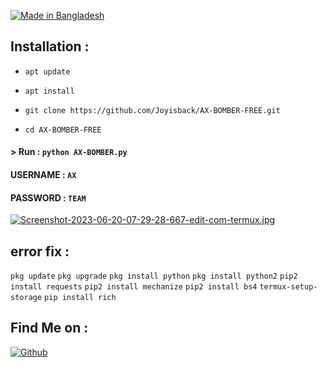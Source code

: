 <p align="left"> 
 <a href="#"><img title="Made in Bangladesh" src="https://img.shields.io/badge/MADE%20IN-BANGLADESH-green?colorA=%23ff0000&colorB=%23017e40&style=for-the-badge"></a>

  ## Installation : 

  

 * `apt update` 

 * `apt install ` 

 * `git clone https://github.com/Joyisback/AX-BOMBER-FREE.git` 

 * `cd AX-BOMBER-FREE` 

  

 #### > Run : `python AX-BOMBER.py` 

  

 #### USERNAME : `AX` 

 #### PASSWORD : `TEAM`

[![Screenshot-2023-06-20-07-29-28-667-edit-com-termux.jpg](https://i.postimg.cc/QCQG06dQ/Screenshot-2023-06-20-07-29-28-667-edit-com-termux.jpg)](https://postimg.cc/RJZD0Lfh)

## error fix : 

`pkg update`
`pkg upgrade`
`pkg install python`
`pkg install python2`
`pip2 install requests`
`pip2 install mechanize`
`pip2 install bs4`
`termux-setup-storage`
`pip install rich`


## Find Me on : 
 [![Github](https://img.shields.io/badge/Github-Joyisback-green?style=for-the-badge&logo=github)](https://github.com/Joyisback) 


